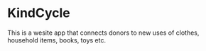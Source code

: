 
# KindCycle
This is a wesite app that connects donors to new uses of clothes, household items, books, toys etc. 
